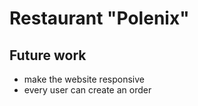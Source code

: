 # Restaurant "Polenix"

## Future work

- make the website responsive
- every user can create an order
